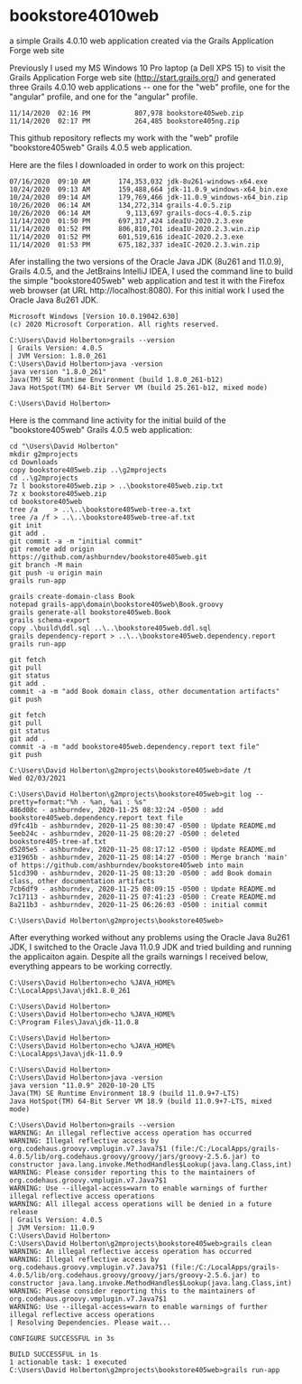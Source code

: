 # bookstore4010web
a simple Grails 4.0.10 web application created via the Grails Application Forge web site

Previously I used my MS Windows 10 Pro laptop (a Dell XPS 15) to visit the Grails Application Forge web site (http://start.grails.org/) and generated 
three Grails 4.0.10 web applications -- one for the "web" profile, one for the "angular" profile, and one for the "angular" profile.

```
11/14/2020  02:16 PM           807,978 bookstore405web.zip
11/14/2020  02:17 PM           264,485 bookstore405ng.zip
```

This github repository reflects my work with the "web" profile "bookstore405web" Grails 4.0.5 web application.

Here are the files I downloaded in order to work on this project:

```
07/16/2020  09:10 AM       174,353,032 jdk-8u261-windows-x64.exe
10/24/2020  09:13 AM       159,488,664 jdk-11.0.9_windows-x64_bin.exe
10/24/2020  09:14 AM       179,769,466 jdk-11.0.9_windows-x64_bin.zip
10/26/2020  06:14 AM       134,272,314 grails-4.0.5.zip
10/26/2020  06:14 AM         9,113,697 grails-docs-4.0.5.zip
11/14/2020  01:50 PM       697,317,424 ideaIU-2020.2.3.exe
11/14/2020  01:52 PM       806,810,701 ideaIU-2020.2.3.win.zip
11/14/2020  01:52 PM       601,519,616 ideaIC-2020.2.3.exe
11/14/2020  01:53 PM       675,182,337 ideaIC-2020.2.3.win.zip
```

Afer installing the two versions of the Oracle Java JDK (8u261 and 11.0.9), Grails 4.0.5, and the JetBrains IntelliJ IDEA, I used the command line to build 
the simple "bookstore405web" web application and test it with the Firefox web browser (at URL http://localhost:8080).  For this initial work I used the Oracle Java 8u261 JDK.

```
Microsoft Windows [Version 10.0.19042.630]
(c) 2020 Microsoft Corporation. All rights reserved.

C:\Users\David Holberton>grails --version
| Grails Version: 4.0.5
| JVM Version: 1.8.0_261
C:\Users\David Holberton>java -version
java version "1.8.0_261"
Java(TM) SE Runtime Environment (build 1.8.0_261-b12)
Java HotSpot(TM) 64-Bit Server VM (build 25.261-b12, mixed mode)

C:\Users\David Holberton>
```

Here is the command line activity for the initial build of the "bookstore405web" Grails 4.0.5 web application:

```
cd "\Users\David Holberton"
mkdir g2mprojects
cd Downloads
copy bookstore405web.zip ..\g2mprojects
cd ..\g2mprojects
7z l bookstore405web.zip > ..\bookstore405web.zip.txt
7z x bookstore405web.zip
cd bookstore405web
tree /a    > ..\..\bookstore405web-tree-a.txt
tree /a /f > ..\..\bookstore405web-tree-af.txt
git init
git add .
git commit -a -m "initial commit"
git remote add origin https://github.com/ashburndev/bookstore405web.git
git branch -M main
git push -u origin main
grails run-app

grails create-domain-class Book
notepad grails-app\domain\bookstore405web\Book.groovy
grails generate-all bookstore405web.Book
grails schema-export
copy .\build\ddl.sql ..\..\bookstore405web.ddl.sql
grails dependency-report > ..\..\bookstore405web.dependency.report
grails run-app

git fetch
git pull
git status
git add .
commit -a -m "add Book domain class, other documentation artifacts"
git push

git fetch
git pull
git status
git add .
commit -a -m "add bookstore405web.dependency.report text file"
git push
```
```
C:\Users\David Holberton\g2mprojects\bookstore405web>date /t
Wed 02/03/2021

C:\Users\David Holberton\g2mprojects\bookstore405web>git log --pretty=format:"%h - %an, %ai : %s"
486d08c - ashburndev, 2020-11-25 08:32:24 -0500 : add bookstore405web.dependency.report text file
d9fc41b - ashburndev, 2020-11-25 08:30:47 -0500 : Update README.md
5eeb24c - ashburndev, 2020-11-25 08:20:27 -0500 : deleted bookstore405-tree-af.txt
d5205e5 - ashburndev, 2020-11-25 08:17:12 -0500 : Update README.md
e31965b - ashburndev, 2020-11-25 08:14:27 -0500 : Merge branch 'main' of https://github.com/ashburndev/bookstore405web into main
51cd390 - ashburndev, 2020-11-25 08:13:20 -0500 : add Book domain class, other documentation artifacts
7cb6df9 - ashburndev, 2020-11-25 08:09:15 -0500 : Update README.md
7c17113 - ashburndev, 2020-11-25 07:41:23 -0500 : Create README.md
8a211b3 - ashburndev, 2020-11-25 06:26:03 -0500 : initial commit

C:\Users\David Holberton\g2mprojects\bookstore405web>
```

After everything worked without any problems using the Oracle Java 8u261 JDK, I switched to the Oracle Java 11.0.9 JDK and tried building and running the applicaiton again. 
Despite all the grails warnings I received below, everything appears to be working correctly.

```
C:\Users\David Holberton>echo %JAVA_HOME%
C:\LocalApps\Java\jdk1.8.0_261

C:\Users\David Holberton>
C:\Users\David Holberton>echo %JAVA_HOME%
C:\Program Files\Java\jdk-11.0.8

C:\Users\David Holberton>
C:\Users\David Holberton>echo %JAVA_HOME%
C:\LocalApps\Java\jdk-11.0.9

C:\Users\David Holberton>
C:\Users\David Holberton>java -version
java version "11.0.9" 2020-10-20 LTS
Java(TM) SE Runtime Environment 18.9 (build 11.0.9+7-LTS)
Java HotSpot(TM) 64-Bit Server VM 18.9 (build 11.0.9+7-LTS, mixed mode)

C:\Users\David Holberton>grails --version
WARNING: An illegal reflective access operation has occurred
WARNING: Illegal reflective access by org.codehaus.groovy.vmplugin.v7.Java7$1 (file:/C:/LocalApps/grails-4.0.5/lib/org.codehaus.groovy/groovy/jars/groovy-2.5.6.jar) to constructor java.lang.invoke.MethodHandles$Lookup(java.lang.Class,int)
WARNING: Please consider reporting this to the maintainers of org.codehaus.groovy.vmplugin.v7.Java7$1
WARNING: Use --illegal-access=warn to enable warnings of further illegal reflective access operations
WARNING: All illegal access operations will be denied in a future release
| Grails Version: 4.0.5
| JVM Version: 11.0.9
C:\Users\David Holberton>
C:\Users\David Holberton\g2mprojects\bookstore405web>grails clean
WARNING: An illegal reflective access operation has occurred
WARNING: Illegal reflective access by org.codehaus.groovy.vmplugin.v7.Java7$1 (file:/C:/LocalApps/grails-4.0.5/lib/org.codehaus.groovy/groovy/jars/groovy-2.5.6.jar) to constructor java.lang.invoke.MethodHandles$Lookup(java.lang.Class,int)
WARNING: Please consider reporting this to the maintainers of org.codehaus.groovy.vmplugin.v7.Java7$1
WARNING: Use --illegal-access=warn to enable warnings of further illegal reflective access operations
| Resolving Dependencies. Please wait...

CONFIGURE SUCCESSFUL in 3s

BUILD SUCCESSFUL in 1s
1 actionable task: 1 executed
C:\Users\David Holberton\g2mprojects\bookstore405web>grails run-app
```
